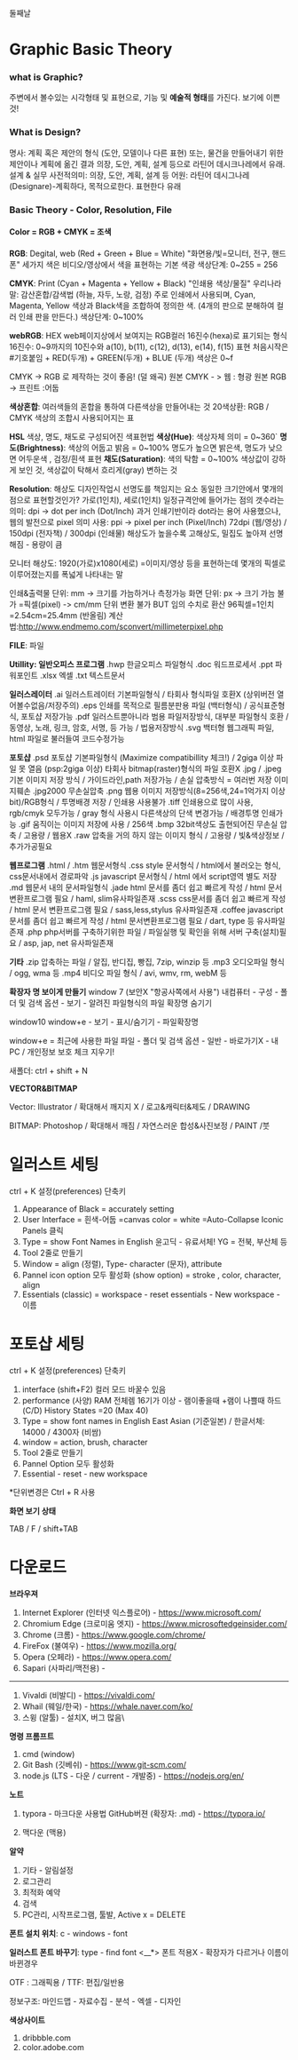 둘째날

# Graphic Basic Theory



### what is Graphic?

주변에서 볼수있는 시각형태 및 표현으로, 기능 및 **예술적 형태**를 가진다.
보기에 이쁜것!

### What is Design?

명사: 계획 혹은 제안의 형식 (도안, 모델이나 다른 표현) 또는, 물건을 만들어내기 위한 제안이나 계획에 옮긴 결과
의장, 도안, 계획, 설계 등으로 라틴어 데시크나레에서 유래.
설계 & 실무
사전적의미: 의장, 도안, 계획, 설계 등
어원: 라틴어 데시그나레(Designare)-계획하다, 목적으로한다. 표현한다 유래

### Basic Theory - Color, Resolution, File

#### Color = RGB + CMYK = 조색

**RGB**: Degital, web (Red + Green + Blue = White) "화면용/빛=모니터, 전구, 핸드폰"
세가지 색은 비디오/영상에서 색을 표현하는 기본 색광
색상단계: 0~255 = 256

**CMYK**: Print (Cyan + Magenta + Yellow + Black) "인쇄용 색상/물질"
우리나라말: 감산혼합/감색법 (하늘, 자두, 노랑, 검정)
주로 인쇄에서 사용되며, Cyan, Magenta, Yellow 색상과 Black색을 조합하여 정의한 색. 
(4개의 판으로 분해하여 컬러 인쇄 판을 만든다.)
색상단계: 0~100%

 **webRGB**: HEX
web페이지상에서 보여지는 RGB컬러
16진수(hexa)로 표기되는 형식
16진수: 0~9까지의 10진수와 a(10), b(11), c(12), d(13), e(14), f(15) 표현
처음시작은 #기호붙임 + RED(두개) + GREEN(두개) + BLUE (두개)
색상은 0~f

CMYK -> RGB 로 제작하는 것이 좋음! (덜 왜곡)
원본 CMYK - > 웹 : 형광  원본 RGB -> 프린트 :어둡

**색상혼합**: 여러색들의 혼합을 통하여 다른색상을 만들어내는 것
20색상환: RGB / CMYK 색상의 조합시 사용되어지는 표

**HSL**
색상, 명도, 채도로 구성되어진 색표현법
**색상(Hue)**: 색상자체 의미 = 0~360` 
**명도(Brightness)**: 색상의 어둡고 밝음 = 0~100% 
명도가 높으면 밝은색, 명도가 낮으면 어두운색 , 검정/흰색 표현 
**채도(Saturation)**: 색의 탁함 = 0~100%
색상값이 강하게 보인 것, 색상값이 탁해서 흐리게(gray) 변하는 것

**Resolution**: 해상도
디자인작업시 선명도를 책임지는 요소
동일한 크기안에서 몇개의 점으로 표현할것인가?
가로(1인치), 세로(1인치) 일정규격안에 들어가는 점의 갯수라는 의미: dpi -> dot per inch (Dot/Inch)
과거 인쇄기반이라 dot라는 용어 사용했으나, 웹의 발전으로 pixel 의미 사용: ppi -> pixel per inch (Pixel/Inch)
72dpi (웹/영상) / 150dpi (전자책) / 300dpi (인쇄물)
해상도가 높을수록 고해상도, 밀집도 높아져 선명해짐 - 용량이 큼

모니터 해상도: 1920(가로)x1080(세로)
=이미지/영상 등을 표현하는데 몇개의 픽셀로 이루어졌는지를 폭넓게 나타내는 말

인쇄&출력물 단위: mm -> 크기를 가늠하거나 측정가능
화면 단위: px -> 크기 가늠 불가
=픽셀(pixel) -> cm/mm 단위 변환 불가 BUT 임의 수치로 환산
96픽셀=1인치=2.54cm=25.4mm (반올림)
계산법:http://www.endmemo.com/sconvert/millimeterpixel.php

**FILE**: 파일

**Utillity: 일반오피스 프로그램**
.hwp 한글오피스 파일형식
.doc 워드프로세서
.ppt 파워포인트 
.xlsx 엑셀 
.txt 텍스트문서 

**일러스레이터**
.ai 일러스트레이터 기본파일형식 / 타회사 형식파일 호환X (상위버전 열어볼수없음/저장주의)
.eps 인쇄를 목적으로 필름분판용 파일 (백터형식) / 공식표준형식, 포토샵 저장가능
.pdf 일러스트뿐아니라 범용 파일저장방식, 대부분 파일형식 호환 / 동영상, 노래, 링크, 암호, 서명, 등 가능 / 법용저장방식
.svg 백터형 웹그래픽 파일, html 파일로 불러들여 코드수정가능

**포토샵**
.psd 포토샵 기본파일형식 (Maximize compatibillity 체크!) / 2giga 이상 파일 못 열음 (psp:2giga 이상)
타회사 bitmap(raster)형식의 파일 호환X
.jpg / .jpeg 기본 이미지 저장 방식 / 가이드라인,path 저장가능 /  손실 압축방식 = 여러번 저장 이미지훼손
.jpg2000 무손실압축
.png 웹용 이미지 저장방식(8=256색,24=1억가지 이상 bit)/RGB형식 / 투명배경 저장 / 인쇄용 사용불가
.tiff 인쇄용으로 많이 사용, rgb/cmyk 모두가능 / gray 형식 사용시 다른색상의 단색 변경가능 / 배경투명 인쇄가능
.gif 움직이는 이미지 저장에 사용 / 256색
.bmp 32bit색상도 출현되어진 무손실 압축 / 고용량 / 웹용X
.raw 압축을 거의 하지 않는 이미지 형식 / 고용량 / 빛&색상정보 / 추가가공필요

**웹프로그램**
.html / .htm 웹문서형식
.css style 문서형식 / html에서 불러오는 형식, css문서내에서 경로파악
.js javascript 문서형식 / html 에서 script영역 별도 저장
.md 웹문서 내의 문서파일형식
.jade html 문서를 좀더 쉽고 빠르게 작성 / html 문서 변환프로그램 필요 / haml, slim유사파일존재
.scss css문서를 좀더 쉽고 빠르게 작성 / html 문서 변환프로그램 필요 / sass,less,stylus 유사파일존재
.coffee javascript 문서를 좀더 쉽고 빠르게 작성 / html 문서변환프로그램 필요 / dart, type 등 유사파일존재
.php php서버를 구축하기위한 파일 / 파일실행 및 확인을 위해 서버 구축(설치)필요 / asp, jap, net 유사파일존재

**기타**
.zip 압축하는 파일 / 알집, 반디집, 빵집, 7zip, winzip 등
.mp3 오디오파일 형식 / ogg, wma 등
.mp4 비디오 파일 형식 / avi, wmv, rm, webM  등

**확장자 명 보이게 만들기**
window 7 (보안X "항공사쪽에서 사용")
내컴퓨터 - 구성 - 폴더 및 검색 옵션 - 보기 - 알려진 파일형식의 파일 확장명 숨기기

window10
window+e - 보기 - 표시/숨기기 - 파일확장명

window+e = 최근에 사용한 파일 
파일 - 폴더 및 검색 옵션 - 일반 - 바로가기X - 내PC / 개인정보 보호 체크 지우기!

새폴더: ctrl + shift + N

**VECTOR&BITMAP**

Vector: Illustrator / 확대해서 깨지지 X / 로고&캐릭터&제도 / DRAWING

BITMAP: Photoshop / 확대해서 깨짐 / 자연스러운 합성&사진보정 / PAINT /붓



# **일러스트 세팅**

ctrl + K 설정(preferences)  단축키

1. Appearance of Black = accurately setting
2. User Interface = 흰색-어둡
   =canvas color = white
   =Auto-Collapse Iconic Panels 클릭
3. Type = show Font Names in English
   윤고딕 - 유료서체! YG = 전북, 부산체 등 
4.  Tool 2줄로 만들기
5. Window = align (정렬), Type- character (문자), attribute
6. Pannel icon option 모두 활성화 (show option) =  stroke , color, character, align
7. Essentials (classic) = workspace - reset essentials - New workspace - 이름



# 포토샵 세팅

ctrl + K 설정(preferences) 단축키

1. interface (shift+F2) 컬러 모드 바꿀수 있음
2. performance (사양)
    RAM 전체렘 16기가 이상  - 램이좋을때 +램이 나쁠때
   하드 (C/D)
   History States =20 (Max 40)
3. Type = show font names in English
   East Asian (기준일본) / 한글서체: 14000 / 4300자 (비쌈)
4. window = action, brush, character
5. Tool 2줄로 만들기
6. Pannel Option 모두 활성화
7. Essential - reset - new workspace

*단위변경은 Ctrl + R 사용

**화면 보기 상태**

TAB / F / shift+TAB



# 다운로드

**브라우져**

1. Internet Explorer (인터넷 익스플로어) - https://www.microsoft.com/
2. Chromium Edge (크로미움 엣지) - https://www.microsoftedgeinsider.com/
3. Chrome (크롬) - https://www.google.com/chrome/
4. FireFox (불여우) - https://www.mozilla.org/
5. Opera (오페라) - https://www.opera.com/
6. Sapari (사파리/맥전용) - 

----

1. Vivaldi (비발디) -  https://vivaldi.com/
2. Whail (웨일/한국) - https://whale.naver.com/ko/
3. 스윙 (알툴) - 설치X, 버그 많음\



**명령 프롬프트**

1. cmd (window)
2. Git Bash (깃베쉬) - https://www.git-scm.com/
3. node.js (LTS - 다운 / current - 개발중) - https://nodejs.org/en/



**노트**

1. typora - 마크다운 사용법 GitHub버젼 (확장자: .md) - https://typora.io/

2. 맥다운 (맥용)

**알약**

1. 기타 - 알림설정
2. 로그관리
3. 최적화 예약
4. 검색
5. PC관리, 시작프로그램, 툴발, Active x = DELETE



**폰트 설치 위치**: c - windows - font

**일러스트 폰트 바꾸기**: type - find font
<__*>  폰트 적용X - 확장자가 다르거나 이름이 바뀐경우

OTF : 그래픽용 / TTF: 편집/일반용

정보구조: 마인드맵 - 자료수집 - 분석 - 엑셀 - 디자인



**색상사이트**

1. dribbble.com
2. color.adobe.com

